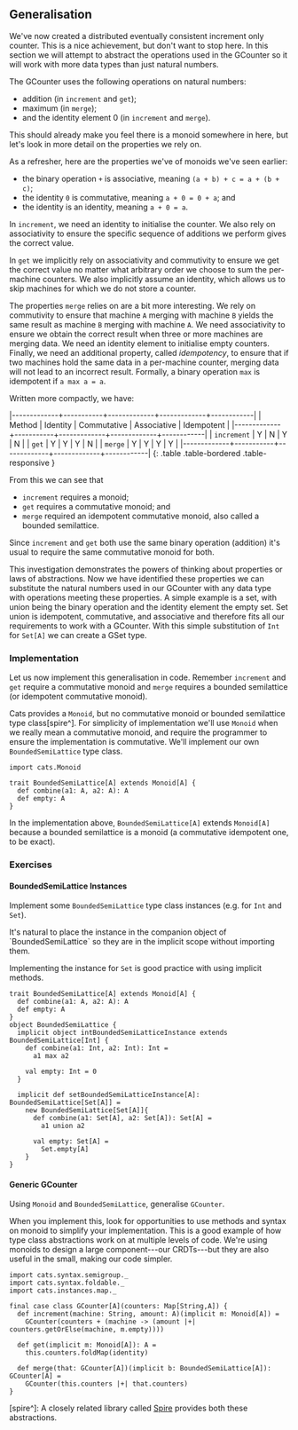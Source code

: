 ## Generalisation

We've now created a distributed eventually consistent increment only counter. 
This is a nice achievement, but don't want to stop here.
In this section we will attempt to abstract the operations used in the GCounter so it will work with more data types than just natural numbers.

The GCounter uses the following operations on natural numbers:
- addition (in `increment` and `get`);
- maximum (in `merge`);
- and the identity element 0 (in `increment` and `merge`).

This should already make you feel there is a monoid somewhere in here, but let's look in more detail on the properties we rely on.

As a refresher, here are the properties we've of monoids we've seen earlier:

- the binary operation `+` is associative, meaning `(a + b) + c = a + (b + c)`;
- the identity `0` is commutative, meaning `a + 0 = 0 + a`; and
- the identity is an identity, meaning `a + 0 = a`.

In `increment`, we need an identity to initialise the counter.
We also rely on associativity to ensure the specific sequence of additions we perform gives the correct value.

In `get` we implicitly rely on associativity and commutivity to ensure we get the correct value no matter what arbitrary order we choose to sum the per-machine counters. We also implicitly assume an identity, which allows us to skip machines for which we do not store a counter.

The properties `merge` relies on are a bit more interesting. 
We rely on commutivity to ensure that machine `A` merging with machine `B` yields the same result as machine `B` merging with machine `A`. 
We need associativity to ensure we obtain the correct result when three or more machines are merging data. 
We need an identity element to initialise empty counters. 
Finally, we need an additional property, called *idempotency*, to ensure that if two machines hold the same data in a per-machine counter, merging data will not lead to an incorrect result. 
Formally, a binary operation `max` is idempotent if `a max a = a`.

Written more compactly, we have:


|-------------+-----------+-------------+-------------+------------|
| Method      | Identity  | Commutative | Associative | Idempotent |
|-------------+-----------+-------------+-------------+------------|
| `increment` | Y         | N           | Y           | N          |
| `get`       | Y         | Y           | Y           | N          |
| `merge`     | Y         | Y           | Y           | Y          |
|-------------+-----------+-------------+-------------+------------|
{: .table .table-bordered .table-responsive }

From this we can see that
- `increment` requires a monoid;
- `get` requires a commutative monoid; and
- `merge` required an idempotent commutative monoid, also called a bounded semilattice.

Since `increment` and `get` both use the same binary operation (addition) it's usual to require the same commutative monoid for both.

This investigation demonstrates the powers of thinking about properties or laws of abstractions. 
Now we have identified these properties we can substitute the natural numbers used in our GCounter with any data type with operations meeting these properties. 
A simple example is a set, with union being the binary operation and the identity element the empty set. 
Set union is idempotent, commutative, and associative and therefore fits all our requirements to work with a GCounter. 
With this simple substitution of `Int` for `Set[A]` we can create a GSet type.


### Implementation

Let us now implement this generalisation in code. Remember `increment` and `get` require a commutative monoid and `merge` requires a bounded semilattice (or idempotent commutative monoid).

Cats provides a `Monoid`, but no commutative monoid or bounded semilattice type class[spire^]. For simplicity of implementation we'll use `Monoid` when we really mean a commutative monoid, and require the programmer to ensure the implementation is commutative. We'll implement our own `BoundedSemiLattice` type class.

```tut:book
import cats.Monoid

trait BoundedSemiLattice[A] extends Monoid[A] {
  def combine(a1: A, a2: A): A
  def empty: A
}
```

In the implementation above, `BoundedSemiLattice[A]` extends `Monoid[A]` because a bounded semilattice is a monoid (a commutative idempotent one, to be exact).


### Exercises

#### BoundedSemiLattice Instances

Implement some `BoundedSemiLattice` type class instances (e.g. for `Int` and `Set`).

<div class="solution">
It's natural to place the instance in the companion object of `BoundedSemiLattice` so they are in the implicit scope without importing them.

Implementing the instance for `Set` is good practice with using implicit methods.

```tut:book
trait BoundedSemiLattice[A] extends Monoid[A] {
  def combine(a1: A, a2: A): A
  def empty: A
}
object BoundedSemiLattice {
  implicit object intBoundedSemiLatticeInstance extends BoundedSemiLattice[Int] {
    def combine(a1: Int, a2: Int): Int =
      a1 max a2
  
    val empty: Int = 0
  }

  implicit def setBoundedSemiLatticeInstance[A]: BoundedSemiLattice[Set[A]] = 
    new BoundedSemiLattice[Set[A]]{
      def combine(a1: Set[A], a2: Set[A]): Set[A] =
        a1 union a2
    
      val empty: Set[A] = 
        Set.empty[A]
    }
}
```
</div>


#### Generic GCounter

Using `Monoid` and `BoundedSemiLattice`, generalise `GCounter`.

When you implement this, look for opportunities to use methods and syntax on monoid to simplify your implementation. 
This is a good example of how type class abstractions work on at multiple levels of code. 
We're using monoids to design a large component---our CRDTs---but they are also useful in the small, making our code simpler.

<div class="solution">

```tut:book
import cats.syntax.semigroup._
import cats.syntax.foldable._
import cats.instances.map._

final case class GCounter[A](counters: Map[String,A]) {
  def increment(machine: String, amount: A)(implicit m: Monoid[A]) =
    GCounter(counters + (machine -> (amount |+| counters.getOrElse(machine, m.empty))))
    
  def get(implicit m: Monoid[A]): A =
    this.counters.foldMap(identity)
    
  def merge(that: GCounter[A])(implicit b: BoundedSemiLattice[A]): GCounter[A] =
    GCounter(this.counters |+| that.counters)
}
```
</div>

[spire^]: A closely related library called [Spire](https://github.com/non/spire) provides both these abstractions.
